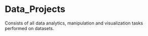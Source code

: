 # Data_Projects
Consists of all data analytics, manipulation and visualization tasks performed on datasets.
